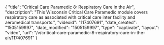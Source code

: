 {
    "title": "Critical Care Paramedic 8:  Respiratory Care in the Air",
    "description": "This Wisconsin Critical Care Paramedic module covers respiratory care as associated with critical care inter facility and aeromedical transports.",
    "videoid": "117407691",
    "date_created": "1505159997",
    "date_modified": "1505159997",
    "type": "captivate",
    "layout": "video",
    "url": "\/v\/critical-care-paramedic-8-respiratory-care-in-the-air\/117407691"
}